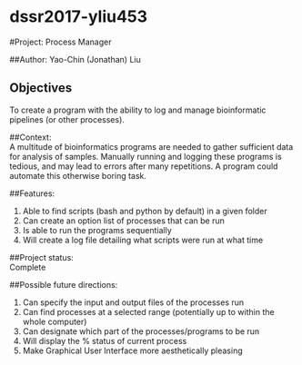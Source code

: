 # dssr2017-yliu453

#Project: 	Process Manager 

##Author: 
Yao-Chin (Jonathan) Liu

## Objectives
To create a program with the ability to log and manage bioinformatic pipelines (or other processes).

##Context:	 
A multitude of bioinformatics programs are needed to gather sufficient data for analysis of samples. Manually running and logging these programs is tedious, and may lead to errors after many repetitions. A program could automate this otherwise boring task.

##Features: 	
1) Able to find scripts (bash and python by default) in a given folder 
2) Can create an option list of processes that can be run 
3) Is able to run the programs sequentially 
4) Will create a log file detailing what scripts were run at what time

##Project status:	
Complete

##Possible future directions:	
1) Can specify the input and output files of the processes run	
2) Can find processes at a selected range (potentially up to within the whole computer) 
3) Can designate which part of the processes/programs to be run	
4) Will display the % status of current process	
5) Make Graphical User Interface more aesthetically pleasing
